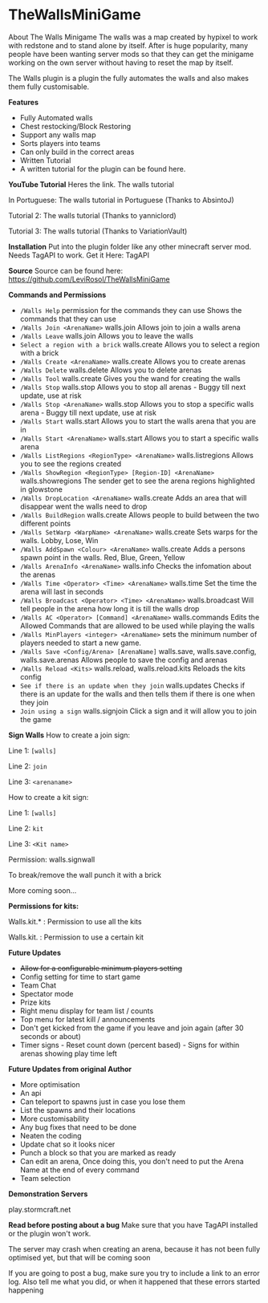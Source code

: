 TheWallsMiniGame
================
About The Walls Minigame
The walls was a map created by hypixel to work with redstone and to stand alone by itself. After is huge popularity, many people have been wanting server mods so that they can get the minigame working on the own server without having to reset the map by itself.


The Walls plugin is a plugin the fully automates the walls and also makes them fully customisable.


**Features**
* Fully Automated walls
* Chest restocking/Block Restoring
* Support any walls map
* Sorts players into teams
* Can only build in the correct areas
* Written Tutorial
* A written tutorial for the plugin can be found here.

**YouTube Tutorial**
Heres the link. The walls tutorial

In Portuguese: The walls tutorial in Portuguese (Thanks to AbsintoJ)

Tutorial 2: The walls tutorial (Thanks to yanniclord)

Tutorial 3: The walls tutorial (Thanks to VariationVault)

**Installation**
Put into the plugin folder like any other minecraft server mod. Needs TagAPI to work. Get it Here: TagAPI

**Source**
Source can be found here: https://github.com/LeviRosol/TheWallsMiniGame

**Commands and Permissions**
* `/Walls Help` permission for the commands they can use  Shows the commands that they can use
* `/Walls Join <ArenaName>` walls.join  Allows join to join a walls arena
* `/Walls Leave`  walls.join  Allows you to leave the walls
* `Select a region with a brick`  walls.create  Allows you to select a region with a brick
* `/Walls Create <ArenaName>` walls.create  Allows you to create arenas
* `/Walls Delete` walls.delete  Allows you to delete arenas
* `/Walls Tool` walls.create  Gives you the wand for creating the walls
* `/Walls Stop` walls.stop  Allows you to stop all arenas - Buggy till next update, use at risk
* `/Walls Stop <ArenaName>` walls.stop  Allows you to stop a specific walls arena - Buggy till next update, use at risk
* `/Walls Start`  walls.start Allows you to start the walls arena that you are in
* `/Walls Start <ArenaName>`  walls.start Allows you to start a specific walls arena
* `/Walls ListRegions <RegionType> <ArenaName>` walls.listregions Allows you to see the regions created
* `/Walls ShowRegion <RegionType> [Region-ID] <ArenaName>`  walls.showregions The sender get to see the arena regions highlighted in glowstone
* `/Walls DropLocation <ArenaName>` walls.create  Adds an area that will disappear went the walls need to drop
* `/Walls BuildRegion`  walls.create  Allows people to build between the two different points
* `/Walls SetWarp <WarpName> <ArenaName>` walls.create  Sets warps for the walls. Lobby, Lose, Win
* `/Walls AddSpawn <Colour> <ArenaName>`  walls.create  Adds a persons spawn point in the walls. Red, Blue, Green, Yellow
* `/Walls ArenaInfo <ArenaName>`  walls.info  Checks the infomation about the arenas
* `/Walls Time <Operator> <Time> <ArenaName>` walls.time  Set the time the arena will last in seconds
* `/Walls Broadcast <Operator> <Time> <ArenaName>`  walls.broadcast Will tell people in the arena how long it is till the walls drop
* `/Walls AC <Operator> [Command] <ArenaName>`  walls.commands  Edits the Allowed Commands that are allowed to be used while playing the walls
* `/Walls MinPlayers <integer> <ArenaName>` sets the minimum number of players needed to start a new game.
* `/Walls Save <Config/Arena> [ArenaName]`  walls.save, walls.save.config, walls.save.arenas  Allows people to save the config and arenas
* `/Walls Reload <Kits>`  walls.reload, walls.reload.kits Reloads the kits config
* `See if there is an update when they join`  walls.updates Checks if there is an update for the walls and then tells them if there is one when they join
* `Join using a sign` walls.signjoin  Click a sign and it will allow you to join the game

**Sign Walls**
How to create a join sign:

Line 1: `[walls]`

Line 2: `join`

Line 3: `<arenaname>`

How to create a kit sign:

Line 1: `[walls]`

Line 2: `kit`

Line 3: `<Kit name>`

Permission: walls.signwall

To break/remove the wall punch it with a brick

More coming soon...

**Permissions for kits:**

Walls.kit.* : Permission to use all the kits

Walls.kit.<kitname> : Permission to use a certain kit

**Future Updates**
* ~~Allow for a configurable minimum players setting~~
* Config setting for time to start game
* Team Chat
* Spectator mode
* Prize kits
* Right menu display for team list / counts
* Top menu for latest kill / announcements
* Don't get kicked from the game if you leave and join again (after 30 seconds or about)
* Timer signs - Reset count down (percent based) - Signs for within arenas showing play time left 

**Future Updates from original Author**
* More optimisation
* An api
* Can teleport to spawns just in case you lose them
* List the spawns and their locations
* More customisability
* Any bug fixes that need to be done
* Neaten the coding
* Update chat so it looks nicer
* Punch a block so that you are marked as ready
* Can edit an arena, Once doing this, you don't need to put the Arena Name at the end of every command
* Team selection

**Demonstration Servers**

play.stormcraft.net

**Read before posting about a bug**
Make sure that you have TagAPI installed or the plugin won't work.

The server may crash when creating an arena, because it has not been fully optimised yet, but that will be coming soon

If you are going to post a bug, make sure you try to include a link to an error log. Also tell me what you did, or when it happened that these errors started happening

